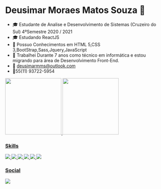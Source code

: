 # Deusimar Moraes Matos Souza 👋

 
- 🎓 Estudante de Analise e Desenvolvimento de Sistemas (Cruzeiro do Sul) 4ºSemestre 2020 / 2021 
- 🎓 Estudando ReactJS
- 🔧 Possuo Conhecimentos em HTML 5,CSS 3,BootStrap,Sass,Jquery,JavaScript
- 💼 Trabalhei Durante 7 anos como técnico em informática e estou  migrando para área de Desenvolvimento Front-End.
- 📩 deusimarmms@outlook.com
- 📱55(11) 93722-5954
 <div>
  <a href="https://github.com/deusimarmms">
  <img height="180em" src="https://github-readme-stats.vercel.app/api?username=deusimarmms&show_icons=true&theme=dark&include_all_commits=true&count_private=true""/>
  <img height="180em" src="https://github-readme-stats.vercel.app/api/top-langs/?username=deusimarmms&layout=compact&langs_count=7&theme=dark"/>
</div>
<div>
  <h3> Skills </h3>                                                                                                                                             
    <img src="https://img.shields.io/badge/HTML5-E34F26?style=for-the-badge&logo=html5&logoColor=white" />
    <img src="https://img.shields.io/badge/CSS3-1572B6?style=for-the-badge&logo=css3&logoColor=white" />
    <img src="https://img.shields.io/badge/Bootstrap-563D7C?style=for-the-badge&logo=bootstrap&logoColor=white" />
    <img src="https://img.shields.io/badge/Sass-CC6699?style=for-the-badge&logo=sass&logoColor=white" />
    <img src="https://img.shields.io/badge/jQuery-0769AD?style=for-the-badge&logo=jquery&logoColor=white" />
    <img src="https://img.shields.io/badge/JavaScript-323330?style=for-the-badge&logo=javascript&logoColor=F7DF1E" />
</div>
<div>
  <h3> Social </h3>
    <a href="https://www.linkedin.com/in/deusimar-souza-a1870b79/"target="_blank"><img src="https://img.shields.io/badge/LinkedIn-0077B5?style=for-the-badge&logo=linkedin&logoColor=white" />
    </a>                                                     
                                   
</div>                                                                                                                     
